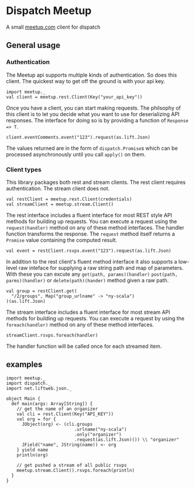 # Dispatch Meetup

A small [meetup.com](http://www.meetup.com/) client for dispatch

## General usage

### Authentication

The Meetup api supports multiple kinds of authentication. So does this client. The quickest way
to get off the ground is with your api key.

    import meetup._
    val client = meetup.rest.Client(Key("your_api_key"))

Once you have a client, you can start making requests. The philsophy of this client is to let you
decide what you want to use for deserializing API responses. The interface for doing so is by providing a function of `Response => T`.

    client.eventComments.event("123").request(as.lift.Json)
    
The values returned are in the form of `dispatch.Promise`s which can be processed asynchronously until you call `apply()` on them.

### Client types

This library packages both rest and stream clients. The rest client requires authentication. The stream client does not.

    val restClient = meetup.rest.Client(credentials)
    val streamClient = meetup.stream.Client()
    
The rest interface includes a fluent interface for most REST style API methods for building up requests. You can execute a request using the `request(handler)` method on any of these method interfaces. The handler function transforms the response. The `request` method itself returns a `Promise` value containing the computed result.

    val event = restClient.rsvps.event("123").request(as.lift.Json)
    
In addition to the rest client's fluent method interface it also supports a low-level raw inteface for supplying a raw string path and map of parameters. With these you can excute any `get(path, params)(handler)` `post(path, parms)(handler)` or `delete(path)(hander)` method given a raw path.

    val group = restClient.get(
      "/2/groups", Map("group_urlname" -> "ny-scala")
    )(as.lift.Json)


The stream interface includes a fluent interface for most stream API methods for building up requests. You can execute a request by using the `foreach(handler)` method on any of these method interfaces.

    streamClient.rsvps.foreach(handler)

The handler function will be called once for each streamed item.

## examples

    import meetup._
    import dispatch._
    import net.liftweb.json._

    object Main {
      def main(args: Array[String]) {
        // get the name of an organizer
        val cli = rest.Client(Key("API_KEY"))
        val org = for { 
          JObject(org) <- (cli.groups
                              .urlname("ny-scala")
                              .only("organizer")
                              .request(as.lift.Json)()) \\ "organizer"
          JField("name", JString(name)) <- org
        } yield name
        println(org)
        
        // get pushed a stream of all public rsvps
        meetup.stream.Client().rsvps.foreach(println)
      }
    }

